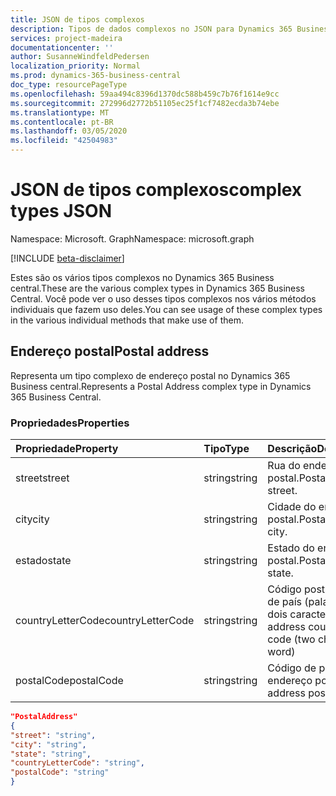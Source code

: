 ```yaml
---
title: JSON de tipos complexos
description: Tipos de dados complexos no JSON para Dynamics 365 Business central.
services: project-madeira
documentationcenter: ''
author: SusanneWindfeldPedersen
localization_priority: Normal
ms.prod: dynamics-365-business-central
doc_type: resourcePageType
ms.openlocfilehash: 59aa494c8396d1370dc588b459c7b76f1614e9cc
ms.sourcegitcommit: 272996d2772b51105ec25f1cf7482ecda3b74ebe
ms.translationtype: MT
ms.contentlocale: pt-BR
ms.lasthandoff: 03/05/2020
ms.locfileid: "42504983"
---
```

# <a name="complex-types-json"></a><span data-ttu-id="f8c4b-103">JSON de tipos complexos</span><span class="sxs-lookup"><span data-stu-id="f8c4b-103">complex types JSON</span></span>

<span data-ttu-id="f8c4b-104">Namespace: Microsoft. Graph</span><span class="sxs-lookup"><span data-stu-id="f8c4b-104">Namespace: microsoft.graph</span></span>

[!INCLUDE [beta-disclaimer](../../includes/beta-disclaimer.md)]

<span data-ttu-id="f8c4b-105">Estes são os vários tipos complexos no Dynamics 365 Business central.</span><span class="sxs-lookup"><span data-stu-id="f8c4b-105">These are the various complex types in Dynamics 365 Business Central.</span></span> <span data-ttu-id="f8c4b-106">Você pode ver o uso desses tipos complexos nos vários métodos individuais que fazem uso deles.</span><span class="sxs-lookup"><span data-stu-id="f8c4b-106">You can see usage of these complex types in the various individual methods that make use of them.</span></span>

## <a name="postal-address"></a><span data-ttu-id="f8c4b-107">Endereço postal</span><span class="sxs-lookup"><span data-stu-id="f8c4b-107">Postal address</span></span>

<span data-ttu-id="f8c4b-108">Representa um tipo complexo de endereço postal no Dynamics 365 Business central.</span><span class="sxs-lookup"><span data-stu-id="f8c4b-108">Represents a Postal Address complex type in Dynamics 365 Business Central.</span></span>

### <a name="properties"></a><span data-ttu-id="f8c4b-109">Propriedades</span><span class="sxs-lookup"><span data-stu-id="f8c4b-109">Properties</span></span>
| <span data-ttu-id="f8c4b-110">Propriedade</span><span class="sxs-lookup"><span data-stu-id="f8c4b-110">Property</span></span>     | <span data-ttu-id="f8c4b-111">Tipo</span><span class="sxs-lookup"><span data-stu-id="f8c4b-111">Type</span></span>       |<span data-ttu-id="f8c4b-112">Descrição</span><span class="sxs-lookup"><span data-stu-id="f8c4b-112">Description</span></span>             |
|:-------------|:---------|:-----------------------|
|<span data-ttu-id="f8c4b-113">street</span><span class="sxs-lookup"><span data-stu-id="f8c4b-113">street</span></span>        |<span data-ttu-id="f8c4b-114">string</span><span class="sxs-lookup"><span data-stu-id="f8c4b-114">string</span></span>    |<span data-ttu-id="f8c4b-115">Rua do endereço postal.</span><span class="sxs-lookup"><span data-stu-id="f8c4b-115">Postal address street.</span></span>  |
|<span data-ttu-id="f8c4b-116">city</span><span class="sxs-lookup"><span data-stu-id="f8c4b-116">city</span></span>          |<span data-ttu-id="f8c4b-117">string</span><span class="sxs-lookup"><span data-stu-id="f8c4b-117">string</span></span>    |<span data-ttu-id="f8c4b-118">Cidade do endereço postal.</span><span class="sxs-lookup"><span data-stu-id="f8c4b-118">Postal address city.</span></span>    |
|<span data-ttu-id="f8c4b-119">estado</span><span class="sxs-lookup"><span data-stu-id="f8c4b-119">state</span></span>         |<span data-ttu-id="f8c4b-120">string</span><span class="sxs-lookup"><span data-stu-id="f8c4b-120">string</span></span>    |<span data-ttu-id="f8c4b-121">Estado do endereço postal.</span><span class="sxs-lookup"><span data-stu-id="f8c4b-121">Postal address state.</span></span>   |
|<span data-ttu-id="f8c4b-122">countryLetterCode</span><span class="sxs-lookup"><span data-stu-id="f8c4b-122">countryLetterCode</span></span>|<span data-ttu-id="f8c4b-123">string</span><span class="sxs-lookup"><span data-stu-id="f8c4b-123">string</span></span> |<span data-ttu-id="f8c4b-124">Código postal carta de país (palavra de dois caracteres)</span><span class="sxs-lookup"><span data-stu-id="f8c4b-124">Postal address country letter code (two character word)</span></span>|
|<span data-ttu-id="f8c4b-125">postalCode</span><span class="sxs-lookup"><span data-stu-id="f8c4b-125">postalCode</span></span>    |<span data-ttu-id="f8c4b-126">string</span><span class="sxs-lookup"><span data-stu-id="f8c4b-126">string</span></span>    |<span data-ttu-id="f8c4b-127">Código de post de endereço postal</span><span class="sxs-lookup"><span data-stu-id="f8c4b-127">Postal address post code</span></span>|

```json
"PostalAddress" 
{ 
"street": "string",
"city": "string", 
"state": "string", 
"countryLetterCode": "string", 
"postalCode": "string" 
} 
 ```

